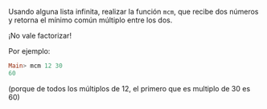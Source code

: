 Usando alguna lista infinita, realizar la función `mcm`, que recibe dos números y retorna el mínimo común múltiplo entre los dos.

¡No vale factorizar!

Por ejemplo:

```haskell
Main> mcm 12 30
60
```

(porque de todos los múltiplos de 12, el primero que es multiplo de 30 es 60)